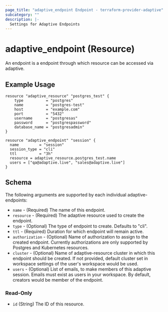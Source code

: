 ```yaml
---
page_title: "adaptive_endpoint Endpoint - terraform-provider-adaptive"
subcategory: ""
description: |-
  Settings for Adaptive Endpoints
---
```


# adaptive_endpoint (Resource)

An endpoint is a endpoint through which resource can be accessed via adaptive.

## Example Usage

```hcl
resource "adaptive_resource" "postgres_test" {
    type          = "postgres"
    name          = "postgres-test"
    host          = "example.com"
    port          = "5432"
    username      = "postgresas"
    password      = "postgrespassword"
    database_name = "postgresadmin"
}

resource "adaptive_endpoint" "session" {
  name         = "session"
  session_type = "cli"
  ttl          = "3h"
  resource = adaptive_resource.postgres_test.name
  users = ["qa@adaptive.live", "sales@adaptive.live"]
}
```

## Schema

The following arguments are supported by each individual adaptive-endpoints:

- `name` - (Required) The name of this endpoint.
- `resource` - (Required) The adaptive resource used to create the endpoint.
- `type` - (Optional) The type of endpoint to create. Defaults to "cli".
- `ttl` - (Required) Duration for which endpoint will remain active.
- `authorization` - (Optional) Name of authorization to assign to the created endpoint. Currently authorizations are only supported by Postgres and Kubernetes resources.
- `cluster` - (Optional) Name of adaptive-resource cluster in which this endpoint should be created. If not provided, default cluster set in workspace settings of the user's workspace would be used.
- `users` - (Optional) List of emails, to make members of this adaptive session. Emails must exist as users in your workspace. By default, creators would be member of the endpoint.

### Read-Only

- `id` (String) The ID of this resource.
